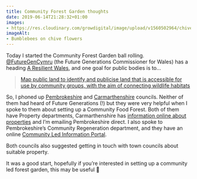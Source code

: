 ```yaml
---
title: Community Forest Garden thoughts
date: 2019-06-14T21:28:32+01:00
images: 
- https://res.cloudinary.com/growdigital/image/upload/v1560502964/chivebumble-B0095748.jpg
imageAlt: 
- Bumblebees on chive flowers
---
```


Today I started the Community Forest Garden ball rolling. [@FutureGenCymru](https://mobile.twitter.com/FutureGenCymru) (the Future Generations Commissioner for Wales) has a heading [A Resilient Wales](https://futuregenerations.wales/aotp/resilience/), and one goal for public bodies is to…

> [Map public land to identify and publicise land that is accessible for use by community groups, with the aim of connecting wildlife habitats](https://futuregenerations.wales/aop/map-public-land-to-identify-and-publicise-land-that-is-accessible-for-use-by-community-groups-with-the-aim-of-connecting-wildlife-habitats/)

So, I phoned up [Pembrokeshire](https://www.pembrokeshire.gov.uk) and [Carmarthenshire](https://www.carmarthenshire.gov.wales) councils. Neither of them had heard of Future Generations (!) but they were very helpful when I spoke to them about setting up a Community Food Forest. Both of them have Property departments, Carmarthenshire has [information online about properties](https://www.carmarthenshire.gov.wales/home/business/council-property/) and I’m emailing Pembrokeshire direct. I also spoke to Pembrokeshire’s Community Regeneration department, and they have an online [Community Led Information Portal](https://www.pembrokeshire.gov.uk/clip-toolkit). 

Both councils also suggested getting in touch with town councils about suitable property.

It was a good start, hopefully if you’re interested in setting up a community led forest garden, this may be useful 🙂
